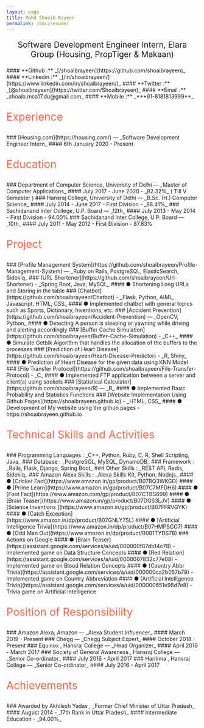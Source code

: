 ```yaml
---
layout: page
title: Mohd Shoaib Rayeen
permalink: /doc/resume/
---
```


<p style="text-align: center; font-size: 1.5em">
Software Development Engineer Intern, Elara Group (Housing, PropTiger & Makaan)
</p>
#### **Github :** _[/shoaibrayeen](https://github.com/shoaibrayeen)_
#### **Linkedin :** _[/in/shoaibrayeen/](https://www.linkedin.com/in/shoaibrayeen/)_
#### **Twitter :** _[@shoaibrayeen](https://twitter.com/Shoaibrayeen)_
#### **Email :** _shoaib.mca17.du@gmail.com_
#### **Mobile :** _**+91-8181813999**_

<p style="text-align: left; color: #FF6347; font-size: 2em">
  Experience
</p>
### [Housing.com](https://housing.com/) — _Software Development Engineer Intern_ 
#### 6th January 2020 - Present


<p style="text-align: left; color: #FF6347; font-size: 2em">
  Education 
</p>
### Department of Computer Science, University of Delhi — _Master of Computer Applications_ 
#### July 2017 - June 2020 - _82.32%_ ( Till V Semester )
###  Hansraj College, University of Delhi — _B.Sc. (H.) Computer Science_
#### July 2014 - June 2017 - First Division - _88.41%_
### Sachidanand Inter College, U.P. Board — _12th_
#### July 2013 - May 2014 - First Division - 94.00%
### Sachidanand Inter College, U.P. Board — _10th_
#### July 2011 - May 2012 - First Division - 87.83%

<p style="text-align: left; color: #FF6347; font-size: 2em">
  Project
</p>
### [Profile Management System](https://github.com/shoaibrayeen/Profile-Management-System) —  _Ruby on Rails, PostgreSQL, ElasticSearch, Sidekiq_
### [URL Shortener](https://github.com/shoaibrayeen/Url-Shortener) - _Spring Boot, Java, MySQL_
#### ● Shortening Long URLs and Storing in the table
### [Chatbot](https://github.com/shoaibrayeen/Chatbot) - _Flask, Python, AIML, Javascript, HTML, CSS_
#### ● Implemented chatbot with general topics such as Sports, Dictionary, Inventions, etc.
### [Accident Prevention](https://github.com/shoaibrayeen/Accident-Prevention) — _OpenCV, Python_
#### ● Detecting A person is sleeping or yawning while driving and alerting accordingly
### [Buffer Cache Simulation](https://github.com/shoaibrayeen/Buffer-Cache-Simulation) - _C++_
#### ● Simulate Getblk Algorithm that handles the allocation of the buffers to the processes
### [Prediction of Heart Disease](https://github.com/shoaibrayeen/Heart-Disease-Predictor) - _R, Shiny_
#### ● Prediction of Heart Disease for the given data using KNN Model
### [File Transfer Protocol](https://github.com/shoaibrayeen/File-Transfer-Protocol) - _C_
#### ● Implemented FTP application between a server and client(s) using sockets
### [Statistical Calculator](https://github.com/shoaibrayeen/R) — _R_
#### ● Implemented Basic Probability and Statistics Functions
### [Website Implementation Using Github Pages](https://shoaibrayeen.github.io) - _HTML, CSS_
#### ● Development of My website using the github pages - https://shoaibrayeen.github.io

<p style="text-align: left; color: #FF6347; font-size: 2em">
  Technical Skills and Activities
</p>
### Programming Languages : _C++, Python, Ruby, C, R, Shell Scripting, Java_ 
### Database : _PostgreSQL, MySQL, DynamoDB_
### Framework : _Rails, Flask, Django, Spring Boot_
### Other Skills : _REST API, Redis, Sidekiq_
### Amazon Alexa Skills : _Alexa Skills Kit, Python, Nodejs_
#### ● [Cricket Fact](https://www.amazon.in/gp/product/B07BQ3WKGD)
#### ● [Prime Learn](https://www.amazon.in/gp/product/B07C7MFDH6)
#### ● [Foot Fact](https://www.amazon.com/gp/product/B07CTBS699)
#### ● [Brain Teaser](https://www.amazon.in/gp/product/B07DGS3LJV)
#### ● [Science Inventions ](https://www.amazon.in/gp/product/B07FFRVGYK)
#### ● [Catch Exception](https://www.amazon.in/dp/product/B07GNLY7SL)
#### ● [Artificial Intelligence Trivia](https://www.amazon.in/dp/product/B07HMPSGG7)
#### ● [Odd Man Out](https://www.amazon.in/dp/product/B081TYDS78)
### Actions on Google
#### ● [Brain Teaser](https://assistant.google.com/services/a/uid/000000f87db14c78) - Implemented game on Data Structure Concepts
#### ● [Red Relation](https://assistant.google.com/services/a/uid/0000007832c77e08) - Implemented game on Blood Relation Concepts
#### ● [Country Abbr Trivia](https://assistant.google.com/services/a/uid/000000ca2b057b79) - Implemented game on Country Abbreviation
#### ● [Artificial Intelligence Trivia](https://assistant.google.com/services/a/uid/000000651e98d7e8) - Trivia game on Artificial Intelligence

<p style="text-align: left; color: #FF6347; font-size: 2em">
  Position of Responsibility
</p>
### Amazon Alexa, Amazon — _Alexa Student Influencer_
#### March 2019 - Present
### Chegg — _Chegg Subject Expert_
#### October 2018 - Present
### Equinox , Hansraj College — _Head Organizer_
#### April 2016 - March 2017
### Society of General Awareness , Hansraj College — _Senior Co-ordinator_
#### July 2016 - April 2017
### Haritima , Hansraj College — _Senior Co-ordinator_
#### July 2016 - April 2017

<p style="text-align: left; color: #FF6347; font-size: 2em">
 Achievements
</p>
### Awarded by Akhilesh Yadav , _Former Chief Minister of Uttar Pradesh_
#### August 2014 - _17th Rank in Uttar Pradesh_
#### Intermediate Education - _94.00%_
